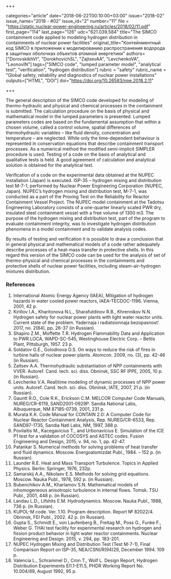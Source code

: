 +++

categories="article"
date="2018-06-22T00:10:00+03:00"
issue="2018-02"
issue_name="2018 - #02"
issue_id="2"
number="11"
file = "https://static.nuclear-power-engineering.ru/articles/2018/02/11.pdf"
first_page="114"
last_page="126"
udc="621.039.584"
title="The SIMCO containment code applied to modeling hydrogen distribution in containments of nuclear power facilities"
original_title="Контейнментный код SIMCO в приложении к моделированию распространения водорода в защитных оболочках объектов атомной энергетики"
authors=["DorovskikhVI", "DorokhovichSL", "ZajtsevAA", "LevchenkoVA", "LeonovIN"]
tags=["SIMCO code", "lumped parameter model", "analytical test", "verification", "hydrogen distribution"]
rubric = "safety"
rubric_name = "Global safety, reliability and diagnostics of nuclear power installations"
outputs=["HTML", "DOI"]
doi="https://doi.org/10.26583/npe.2018.2.11"

+++

The general description of the SIMCO code developed for modeling of thermo-hydraulic and physical and chemical processes in the containment is submitted. The calculation procedure on the basis of physical and mathematical model in the lumped parameters is presented. Lumped parameters codes are based on the fundamental assumption that within a chosen volume, called a control volume, spatial differences of thermohydraulic variables – like fluid density, concentration and temperature – are neglected. While only the time-dependent behaviour is represented in conservation equations that describe containment transport processes. As a numerical method the modified semi-implicit SIMPLER procedure is used. Testing of a code on the basis of analytical and qualitative tests is held. A good agreement of calculation and analytical solution is obtained for the analytical test.

Verification of a code on the experimental data obtained at the NUPEC installation (Japan) is executed. ISP-35 – hydrogen mixing and distribution test M-7-1, performed by Nuclear Power Engineering Corporation (NUPEC, Japan). NUPEC’s hydrogen mixing and distribution test, M-7-1, was conducted as a part of the Proving Test on the Reliability for Reactor Containment Vessel Project. The NUPEC model containment at the Tadotsu Engineering Laboratory consists of a one-quarter linearly scaled PWR dry, insulated steel containment vessel with a free volume of 1300 m3. The purpose of the hydrogen mixing and distribution test, part of the program to evaluate containment integrity, was to investigate hydrogen distribution phenomena in a model containment and to validate analysis codes.

By results of testing and verification it is possible to draw a conclusion that in general physical and mathematical models of a code rather adequately describe processes of a heat-mass transfer in protective shells. In this regard this version of the SIMCO code can be used for the analysis of set of thermo-physical and chemical processes in the containments and protective shells of nuclear power facilities, including steam-air-hydrogen mixtures distribution.

### References

1. International Atomic Energy Agency (IAEA), Mitigation of hydrogen hazards in water cooled power reactors, IAEA-TECDOC-1196. Vienna, 2001, 42 p.
2. Kirillov I.A., Kharitonova N.L., Sharafutdinov R.B., Khrennikov N.N. Hydrogen safety for nuclear power plants with light water reactor units. Current state of the problem. Yadernaja i radiatsionnaja bezopasnost’. 2017, no. 2(84), pp. 26-37 (in Russian).
3. Shapiro Z.M., Moffette T.R. Hydrogen Flammability Data and Application to PWR LOCA, WAPD-SC-545, Westinghouse Electric Corp. – Bettis Plant, Pittsburgh, 1957. 23 p.
4. Soldatov G.E., Golodnova O.S. On ways to reduce the risk of fires in turbine halls of nuclear power plants. Atomcon. 2009, no. (3), pp. 42-46 (in Russian).
5. Zaitsev A.A. Thermohydraulic substantiation of NPP containments with VVER. Autoref. Cand. tech. sci. diss. Obninsk, SSC RF IPPE, 2005, 10 p. (in Russian).
6. Levchenko V.A. Real)time modeling of dynamic processes of NPP power units. Autoref. Cand. tech. sci. diss. Obninsk, IATE, 2007, 21 p. (in Russian).
7. Gauntt R.O., Cole R.K., Erickson C.M. MELCOR Computer Code Manuals, NUREG/CR-6119, SAND2001-0929P. Sandia National Labs, Albuquerque, NM 87185-0739, 2001, 231 p.
8. Murata K.K. Code Manual for CONTAIN 2.0: A Computer Code for Nuclear Reactor Containment Analysis, Rep. NUREG/CR-6533, Rep. SAND97-1735, Sandia Natl Labs, NM, 1997, 388 p.
9. Povilaitis M., Kacegavicius T., and Urbonavicius E. Simulation of the ICE P1 test for a validation of COCOSYS and ASTEC codes. Fusion Engineering and Design, 2015, v. 94, no. 1, pp. 42-47.
10. Patankar S. Numerical methods for solving problems of heat transfer and fluid dynamics. Moscow. Energoatomizdat Publ., 1984. – 152 p. (in Russian).
11. Launder R.E. Heat and Mass Transport Turbulence. Topics in Applied Physics. Berlin: Springer, 1976, 232p.
12. Samarskij A.A., Nikolaev E.S. Methods for solving grid equations. Moscow. Nauka Publ., 1978, 592 p. (in Russian).
13. Bubenchikov A.M., Kharlamov S.N. Mathematical models of inhomogeneous anisotropic turbulence in internal flows. Tomsk. TSU Publ., 2001, 448 p. (in Russian).
14. Landau L.D., Lifshits E.M. Hydrodynamics. Moscow. Nauka Publ., 1988, 736 p. (in Russian).
15. KUPOL-M code. Ver. 1.10. Program description. Report № 82022/4. Obninsk, FEI Publ., 2002. 42 p. (in Russian).
16. Gupta S., Schmidt E., von Laufenberg B., Freitag M., Poss G., Funke F., Weber G. THAI test facility for experimental research on hydrogen and fission product behavior in light water reactor containments. Nuclear Engineering and Design. 2015, v. 294, pp. 183-201.
17. NUPEC Hydrogen Mixing and Distribution Test (Test M-7-1), Final Comparison Report on ISP-35, NEA/CSNI/R(94)29, December 1994. 109 p.
18. Valencia L., Schrammel D., Cron T., Wolf L. Design Report, Hydrogen Distribution Experiments El1.1-E11.5, PHDR Working Report No. 10.004/89, August 1992, 95 p.